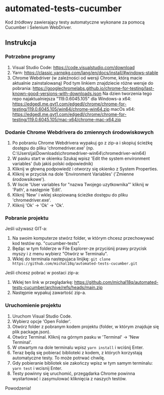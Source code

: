 # automated-tests-cucumber
Kod źródłowy zawierający testy automatyczne wykonane za pomocą Cucumber i Selenium WebDriver.

## Instrukcja

### Potrzebne programy
1. Visual Studio Code: https://code.visualstudio.com/download
1. Yarn: https://classic.yarnpkg.com/lang/en/docs/install/#windows-stable 
1. Chrome Webdriver (w zależności od wersji Chrome, którą macie aktualnie zainstalowaną) Pod tym linkiem znajdziecie różne wersje do pobrania: https://googlechromelabs.github.io/chrome-for-testing/last-known-good-versions-with-downloads.json 
Na dzien tworzenia tego repo najaktualniejsza "119.0.6045.105" dla 
Windows-a x64: https://edgedl.me.gvt1.com/edgedl/chrome/chrome-for-testing/119.0.6045.105/win64/chrome-win64.zip
macOs x64: https://edgedl.me.gvt1.com/edgedl/chrome/chrome-for-testing/119.0.6045.105/mac-x64/chrome-mac-x64.zip

### Dodanie Chrome Webdrivera do zmiennych środowiskowych
1. Po pobraniu Chrome Webdrivera wypakuj go z zip-a i skopiuj ścieżkę dostępu do pliku 'chromedriver.exe' (np. C:\Users\ja\Downloads\chromedriver-win64\chromedriver-win64)
1. W pasku start w okienku Szukaj wpisz 'Edit the system environment variables' (lub jakiś polski odpowiednik)
1. Kliknij w głowną podpowiedź i otworzy się okienko z System Properties.
1. Kliknij w przycisk na dole 'Environment Variables' ('Zmienne środowsikowe').
1. W liscie 'User variables for "nazwa Twojego uzytkownika"' kliknij w 'Path', a następnie 'Edit'.
1. Kliknij 'New' i wklej skopiowaną ścieżke dostępu do pliku 'chromedriver.exe'.
1. Kliknij 'Ok' -> 'Ok' -> 'Ok'.

### Pobranie projektu
Jeśli używasz GIT-a:
1. Na swoim komputerze stwórz folder, w którym chcesz przechowywać kod testów np. "cucumber-tests".
1. Będąc w tym folderze w File Explorer-ze przyciśnij prawy przycisk myszy i z menu wybierz "Otwórz w Terminalu".
1. Wklej do terminala nastepujaca linijkę: `git clone https://github.com/michal18q/automated-tests-cucumber.git`

Jeśli chcesz pobrać w postaci zip-a:
1. Wklej ten link w przeglądarkę: https://github.com/michal18q/automated-tests-cucumber/archive/refs/heads/main.zip
1. Następnie wypakuj zawartość zip-a.

### Uruchomienie projektu
1. Uruchom Visual Studio Code.
1. Wybierz opcje 'Open Folder'.
1. Otwórz folder z pobranym kodem projektu (folder, w którym znajduje się plik package.json).
1. Otwórz Terminal. Kliknij na górnym pasku w 'Terminal' -> 'New Terminal'.
1. W otwartym na dole terminalu wpisz `yarn install` i wciśnij Enter.
1. Teraz będą się pobierać biblioteki z kodem, z których korzystają automatyczne testy. To może potrwać chwilę.
1. Gdy pobieranie bibliotek sie zakończy wpisz w tym samym terminalu: `yarn test` i wcisnij Enter.
1. Testy powinny się uruchomić, przegądarka Chrome powinna wystartować i zasymulować kliknięcia z naszych testów.

Powodzenia!
